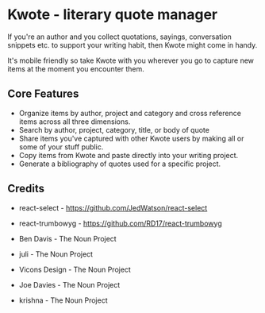 # Kwote - literary quote manager

If you're an author and you collect quotations, sayings, conversation snippets etc. to support your writing habit, then Kwote might come in handy.

It's mobile friendly so take Kwote with you wherever you go to capture new items at the moment you encounter them.

## Core Features

- Organize items by author, project and category and cross reference items across all three dimensions.
- Search by author, project, category, title, or body of quote 
- Share items you've captured with other Kwote users by making all or some of your stuff public. 
- Copy items from Kwote and paste directly into your writing project. 
- Generate a bibliography of quotes used for a specific project.

## Credits

- react-select - https://github.com/JedWatson/react-select
- react-trumbowyg - https://github.com/RD17/react-trumbowyg

- Ben Davis - The Noun Project
- juli - The Noun Project
- Vicons Design - The Noun Project
- Joe Davies - The Noun Project
- krishna - The Noun Project
